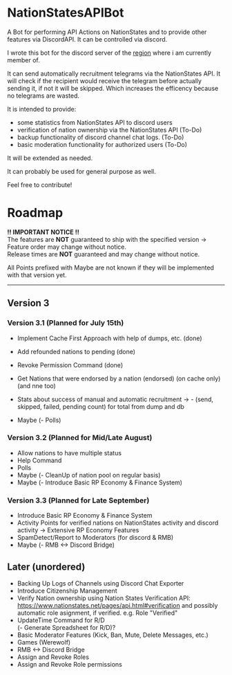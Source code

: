 # NationStatesAPIBot
A Bot for performing API Actions on NationStates and to provide other features via DiscordAPI. It can be controlled via discord.

I wrote this bot for the discord server of the [region](https://www.nationstates.net/region=the_free_nations_region "The Free Nations Region") where i am currently member of. 

It can send automatically recruitment telegrams via the NationStates API.
It will check if the recipient would receive the telegram before actually sending it, if not it will be skipped. Which increases the efficency because no telegrams are wasted.

It is intended to provide:
  - some statistics from NationStates API to discord users
  - verification of nation ownership via the NationStates API (To-Do)
  - backup functionality of discord channel chat logs. (To-Do)
  - basic moderation functionality for authorized users (To-Do)
  
It will be extended as needed.

It can probably be used for general purpose as well.

Feel free to contribute!

# Roadmap

**!! IMPORTANT NOTICE !!**  
The features are **NOT** guaranteed to ship with the specified version -> Feature order may change without notice.  
Release times are **NOT** guaranteed and may change without notice. 

All Points prefixed with Maybe are not known if they will be implemented with that version yet.

---
## Version 3

### Version 3.1 (Planned for July 15th)
- Implement Cache First Approach with help of dumps, etc. (done)
- Add refounded nations to pending (done) 
- Revoke Permission Command (done)

- Get Nations that were endorsed by a nation (endorsed) (on cache only) (and nne too)
- Stats about success of manual and automatic recruitment -> - (send, skipped, failed, pending count) for total from dump and db  
- Maybe (- Polls)

### Version 3.2 (Planned for Mid/Late August)
- Allow nations to have multiple status
- Help Command
- Polls  
- Maybe (- CleanUp of nation pool on regular basis)  
- Maybe (- Introduce Basic RP Economy & Finance System)  

### Version 3.3 (Planned for Late September)
- Introduce Basic RP Economy & Finance System
- Activity Points for verified nations on NationStates activity and discord activity -> Extensive RP Economy Features
- SpamDetect/Report to Moderators (for discord & RMB)
- Maybe (- RMB <-> Discord Bridge)

## Later (unordered)
- Backing Up Logs of Channels using Discord Chat Exporter
- Introduce Citizenship Management
- Verify Nation ownership using Nation States Verification API: https://www.nationstates.net/pages/api.html#verification and possibly automatic role asignment, if verified. e.g. Role "Verified"
- UpdateTime Command for R/D  
(- Generate Spreadsheet for R/D)?
- Basic Moderator Features (Kick, Ban, Mute, Delete Messages, etc.)
- Games (Werewolf)  
- RMB <-> Discord Bridge
- Assign and Revoke Roles
- Assign and Revoke Role permissions

